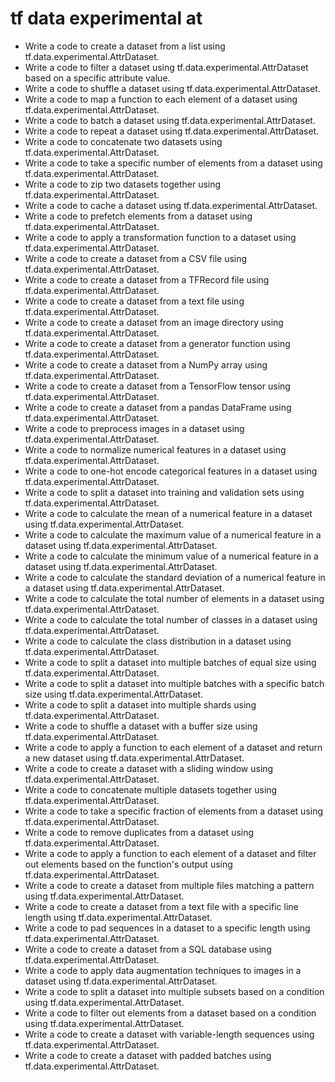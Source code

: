# tf data experimental at

- Write a code to create a dataset from a list using tf.data.experimental.AttrDataset.
- Write a code to filter a dataset using tf.data.experimental.AttrDataset based on a specific attribute value.
- Write a code to shuffle a dataset using tf.data.experimental.AttrDataset.
- Write a code to map a function to each element of a dataset using tf.data.experimental.AttrDataset.
- Write a code to batch a dataset using tf.data.experimental.AttrDataset.
- Write a code to repeat a dataset using tf.data.experimental.AttrDataset.
- Write a code to concatenate two datasets using tf.data.experimental.AttrDataset.
- Write a code to take a specific number of elements from a dataset using tf.data.experimental.AttrDataset.
- Write a code to zip two datasets together using tf.data.experimental.AttrDataset.
- Write a code to cache a dataset using tf.data.experimental.AttrDataset.
- Write a code to prefetch elements from a dataset using tf.data.experimental.AttrDataset.
- Write a code to apply a transformation function to a dataset using tf.data.experimental.AttrDataset.
- Write a code to create a dataset from a CSV file using tf.data.experimental.AttrDataset.
- Write a code to create a dataset from a TFRecord file using tf.data.experimental.AttrDataset.
- Write a code to create a dataset from a text file using tf.data.experimental.AttrDataset.
- Write a code to create a dataset from an image directory using tf.data.experimental.AttrDataset.
- Write a code to create a dataset from a generator function using tf.data.experimental.AttrDataset.
- Write a code to create a dataset from a NumPy array using tf.data.experimental.AttrDataset.
- Write a code to create a dataset from a TensorFlow tensor using tf.data.experimental.AttrDataset.
- Write a code to create a dataset from a pandas DataFrame using tf.data.experimental.AttrDataset.
- Write a code to preprocess images in a dataset using tf.data.experimental.AttrDataset.
- Write a code to normalize numerical features in a dataset using tf.data.experimental.AttrDataset.
- Write a code to one-hot encode categorical features in a dataset using tf.data.experimental.AttrDataset.
- Write a code to split a dataset into training and validation sets using tf.data.experimental.AttrDataset.
- Write a code to calculate the mean of a numerical feature in a dataset using tf.data.experimental.AttrDataset.
- Write a code to calculate the maximum value of a numerical feature in a dataset using tf.data.experimental.AttrDataset.
- Write a code to calculate the minimum value of a numerical feature in a dataset using tf.data.experimental.AttrDataset.
- Write a code to calculate the standard deviation of a numerical feature in a dataset using tf.data.experimental.AttrDataset.
- Write a code to calculate the total number of elements in a dataset using tf.data.experimental.AttrDataset.
- Write a code to calculate the total number of classes in a dataset using tf.data.experimental.AttrDataset.
- Write a code to calculate the class distribution in a dataset using tf.data.experimental.AttrDataset.
- Write a code to split a dataset into multiple batches of equal size using tf.data.experimental.AttrDataset.
- Write a code to split a dataset into multiple batches with a specific batch size using tf.data.experimental.AttrDataset.
- Write a code to split a dataset into multiple shards using tf.data.experimental.AttrDataset.
- Write a code to shuffle a dataset with a buffer size using tf.data.experimental.AttrDataset.
- Write a code to apply a function to each element of a dataset and return a new dataset using tf.data.experimental.AttrDataset.
- Write a code to create a dataset with a sliding window using tf.data.experimental.AttrDataset.
- Write a code to concatenate multiple datasets together using tf.data.experimental.AttrDataset.
- Write a code to take a specific fraction of elements from a dataset using tf.data.experimental.AttrDataset.
- Write a code to remove duplicates from a dataset using tf.data.experimental.AttrDataset.
- Write a code to apply a function to each element of a dataset and filter out elements based on the function's output using tf.data.experimental.AttrDataset.
- Write a code to create a dataset from multiple files matching a pattern using tf.data.experimental.AttrDataset.
- Write a code to create a dataset from a text file with a specific line length using tf.data.experimental.AttrDataset.
- Write a code to pad sequences in a dataset to a specific length using tf.data.experimental.AttrDataset.
- Write a code to create a dataset from a SQL database using tf.data.experimental.AttrDataset.
- Write a code to apply data augmentation techniques to images in a dataset using tf.data.experimental.AttrDataset.
- Write a code to split a dataset into multiple subsets based on a condition using tf.data.experimental.AttrDataset.
- Write a code to filter out elements from a dataset based on a condition using tf.data.experimental.AttrDataset.
- Write a code to create a dataset with variable-length sequences using tf.data.experimental.AttrDataset.
- Write a code to create a dataset with padded batches using tf.data.experimental.AttrDataset.